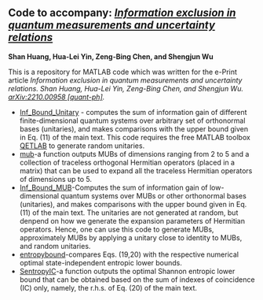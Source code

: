 ## Code to accompany: [*Information exclusion in quantum measurements and uncertainty relations*](https://arxiv.org/abs/2210.00958)
**Shan Huang, Hua-Lei Yin, Zeng-Bing Chen, and Shengjun Wu**

This is a repository for MATLAB code which was written for the e-Print article *Information exclusion in quantum measurements and uncertainty relations. Shan Huang, Hua-Lei Yin, Zeng-Bing Chen, and Shengjun Wu. [arXiv:2210.00958 [quant-ph]](https://arxiv.org/abs/2210.00958).*

- [Inf_Bound_Unitary](https://github.com/HS0Git/Information-exclusion/blob/main/Inf_Bound_Unitary.m) - computes the sum of information gain of different finite-dimensional quantum systems over arbitrary set of orthonormal bases (unitaries), and makes comparisons with the upper bound given in Eq. (11) of the main text. This code requires the free MATLAB toolbox [QETLAB](https://qetlab.com/) to generate random unitaries.
- [mub](https://github.com/HS0Git/Information-exclusion/blob/main/randombase.m)-a function outputs MUBs of dimensions ranging from 2 to 5 and a collection of traceless orthogonal Hermitian operators (placed in a matrix) that can be used to expand all the traceless Hermitian operators of dimensions up to 5.
- [Inf_Bound_MUB](https://github.com/HS0Git/Information-exclusion/blob/main/Inf_Bound_MUB.m)-Computes the sum of information gain of low-dimensional quantum systems over MUBs or other orthonormal bases (unitaries), and makes comparisons with the upper bound given in Eq. (11) of the main text. The unitaries are not generated at random, but denpend on how we generate the expansion parameters of Hermitian operators. Hence, one can use this code to generate MUBs, approximately MUBs by applying a unitary close to identity to MUBs, and random unitaries.
- [entropybound](https://github.com/HS0Git/Information-exclusion/blob/main/entropybound.m)-compares Eqs. (19,20) with the respective numerical optimal state-independent entropic lower bounds.
- [SentropyIC](https://github.com/HS0Git/Information-exclusion/blob/main/SentropyIC.m)-a function outputs the optimal Shannon entropic lower bound that can be obtained based on the sum of indexes of coincidence (IC) only, namely, the r.h.s. of Eq. (20) of the main text.
